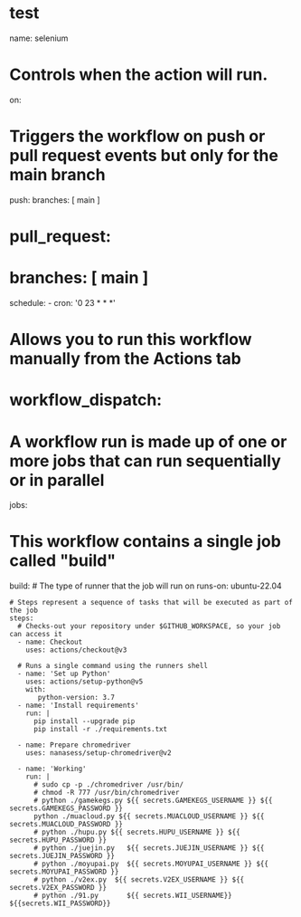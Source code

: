 # test
name: selenium

# Controls when the action will run. 
on:
  # Triggers the workflow on push or pull request events but only for the main branch
  push:
    branches: [ main ]
  # pull_request:
  #   branches: [ main ]
  schedule:
    - cron: '0 23 * * *'
  # Allows you to run this workflow manually from the Actions tab
#  workflow_dispatch:

# A workflow run is made up of one or more jobs that can run sequentially or in parallel
jobs:
  # This workflow contains a single job called "build"
  build:
    # The type of runner that the job will run on
    runs-on: ubuntu-22.04

    # Steps represent a sequence of tasks that will be executed as part of the job
    steps:
      # Checks-out your repository under $GITHUB_WORKSPACE, so your job can access it
      - name: Checkout
        uses: actions/checkout@v3

      # Runs a single command using the runners shell
      - name: 'Set up Python'
        uses: actions/setup-python@v5
        with:
           python-version: 3.7
      - name: 'Install requirements'
        run: |
          pip install --upgrade pip
          pip install -r ./requirements.txt
        
      - name: Prepare chromedriver
        uses: nanasess/setup-chromedriver@v2

      - name: 'Working'
        run: |
          # sudo cp -p ./chromedriver /usr/bin/
          # chmod -R 777 /usr/bin/chromedriver
          # python ./gamekegs.py ${{ secrets.GAMEKEGS_USERNAME }} ${{ secrets.GAMEKEGS_PASSWORD }}
          python ./muacloud.py ${{ secrets.MUACLOUD_USERNAME }} ${{ secrets.MUACLOUD_PASSWORD }}
          # python ./hupu.py ${{ secrets.HUPU_USERNAME }} ${{ secrets.HUPU_PASSWORD }}
          # python ./juejin.py   ${{ secrets.JUEJIN_USERNAME }} ${{ secrets.JUEJIN_PASSWORD }}
          # python ./moyupai.py  ${{ secrets.MOYUPAI_USERNAME }} ${{ secrets.MOYUPAI_PASSWORD }}
          # python ./v2ex.py  ${{ secrets.V2EX_USERNAME }} ${{ secrets.V2EX_PASSWORD }}
          # python ./91.py       ${{ secrets.WII_USERNAME}} ${{secrets.WII_PASSWORD}}
